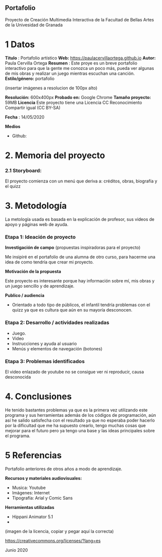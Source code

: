 ## Portafolio 
Proyecto de Creación Multimedia Interactiva de la  Facultad de Bellas Artes de la Univesidad de Granada



# 1 Datos 



**Titulo** : Portafolio artístico
**Web:**   https://paulacervillaortega.github.io
**Autor:**  Paula Cervilla Ortega
**Resumen** : Este proye es un breve portafolio interactivo para que la gente me conozca un poco más, pueda ver algunas de mis obras y realizar un juego mientras escuchan una canción.
**Estilo/género:**  portafolio

(insertar imágenes a resolucion de 100px alto)

**Resolución:** 600x400px
**Probado en:**   Google  Chrome
**Tamaño proyecto:** 59MB
**Licencia** Este proyecto tiene una Licencia CC Reconocimiento Compartir igual (CC BY-SA)

**Fecha** : 14/05/2020

**Medios** 
- Github:


# 2. Memoria del proyecto 

### 2.1 Storyboard: 

El proyecto comienza con un menú que deriva a: créditos, obras, biografía y el quizz




# 3. Metodología

La metología usada es basada en la explicación de profesor, sus videos de apoyo y páginas web de ayuda.

### Etapa 1: Ideación de proyecto

**Investigación de campo** (propuestas inspiradoras para el proyecto)

Me insipiré en el portafolio de una alumna de otro curso, para hacerme una idea de como tendría que crear mi proyecto.

**Motivación de la propuesta** 

Este  proyecto es interesante porque hay información sobre mí, mis obras y un juego sencillo y de aprendizaje.

**Publico / audiencia**

- Orientado a todo tipo de públicos, el infantil tendría problemas con el quizz ya que es cultura que aún en su mayoría desconocen.



### Etapa 2: Desarrollo / actividades realizadas


- Juego. 
- Video 
- Instrucciones y ayuda al usuario 
- Menús y elementos de navegación (botones)



### Etapa 3: Problemas identificados

El video enlazado de youtube no se consigue ver ni reproducir, causa desconocida

# 4. Conclusiones 

He tenido bastantes problemas ya que es la primera vez utilizando este programa y sus herramientas además de los códigos de programación, aún así he salido satisfecha con el resultado ya que no esperaba poder hacerlo por la dificultad que me ha supuesto crearlo, tengo muchas cosas que mejorar para el futuro pero ya tengo una base y las ideas principales sobre el programa.




# 5 Referencias 
Portafolio anteriores de otros años a modo de aprendizaje.

**Recursos y materiales audiovisuales:**

* Musica: Youtube  
* Imágenes: Internet  
* Tipografía: Arial y Comic Sans

**Herramientas utilizadas**

- Hippani Animator 5.1
- 



(imagen de la licencia, copiar y pegar aquí la correcta)

https://creativecommons.org/licenses/?lang=es

Junio 2020
